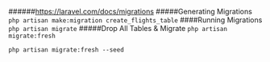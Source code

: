 ######https://laravel.com/docs/migrations
#####Generating Migrations
`php artisan make:migration create_flights_table`
####Running Migrations
`php artisan migrate`
#####Drop All Tables & Migrate
`php artisan migrate:fresh`

`php artisan migrate:fresh --seed`
